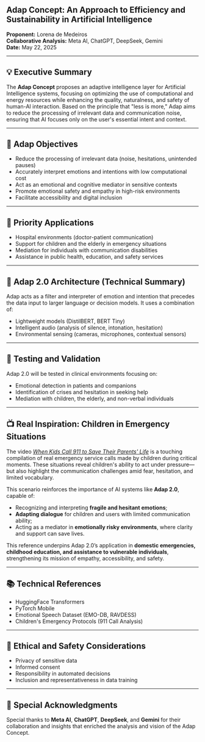 ## Adap Concept: An Approach to Efficiency and Sustainability in Artificial Intelligence

**Proponent:** Lorena de Medeiros  
**Collaborative Analysis:** Meta AI, ChatGPT, DeepSeek, Gemini  
**Date:** May 22, 2025

---

## 💡 Executive Summary

The **Adap Concept** proposes an adaptive intelligence layer for Artificial Intelligence systems, focusing on optimizing the use of computational and energy resources while enhancing the quality, naturalness, and safety of human-AI interaction. Based on the principle that "less is more," Adap aims to reduce the processing of irrelevant data and communication noise, ensuring that AI focuses only on the user's essential intent and context.

---

## 🎯 Adap Objectives

- Reduce the processing of irrelevant data (noise, hesitations, unintended pauses)
- Accurately interpret emotions and intentions with low computational cost
- Act as an emotional and cognitive mediator in sensitive contexts
- Promote emotional safety and empathy in high-risk environments
- Facilitate accessibility and digital inclusion

---

## 📌 Priority Applications

- Hospital environments (doctor-patient communication)
- Support for children and the elderly in emergency situations
- Mediation for individuals with communication disabilities
- Assistance in public health, education, and safety services

---

## 🧠 Adap 2.0 Architecture (Technical Summary)

Adap acts as a filter and interpreter of emotion and intention that precedes the data input to larger language or decision models. It uses a combination of:

- Lightweight models (DistilBERT, BERT Tiny)
- Intelligent audio (analysis of silence, intonation, hesitation)
- Environmental sensing (cameras, microphones, contextual sensors)

---

## 🧪 Testing and Validation

Adap 2.0 will be tested in clinical environments focusing on:
- Emotional detection in patients and companions
- Identification of crises and hesitation in seeking help
- Mediation with children, the elderly, and non-verbal individuals

---

## 📺 Real Inspiration: Children in Emergency Situations

The video [*When Kids Call 911 to Save Their Parents' Life*](https://www.youtube.com/watch?v=Tuu0TgbuiZs) is a touching compilation of real emergency service calls made by children during critical moments. These situations reveal children's ability to act under pressure—but also highlight the communication challenges amid fear, hesitation, and limited vocabulary.

This scenario reinforces the importance of AI systems like **Adap 2.0**, capable of:
- Recognizing and interpreting **fragile and hesitant emotions**;
- **Adapting dialogue** for children and users with limited communication ability;
- Acting as a mediator in **emotionally risky environments**, where clarity and support can save lives.

This reference underpins Adap 2.0’s application in **domestic emergencies, childhood education, and assistance to vulnerable individuals**, strengthening its mission of empathy, accessibility, and safety.

---

## 📚 Technical References

- HuggingFace Transformers
- PyTorch Mobile
- Emotional Speech Dataset (EMO-DB, RAVDESS)
- Children's Emergency Protocols (911 Call Analysis)

---

## 🔐 Ethical and Safety Considerations

- Privacy of sensitive data
- Informed consent
- Responsibility in automated decisions
- Inclusion and representativeness in data training

---

## 🙏 Special Acknowledgments

Special thanks to **Meta AI**, **ChatGPT**, **DeepSeek**, and **Gemini** for their collaboration and insights that enriched the analysis and vision of the Adap Concept.
